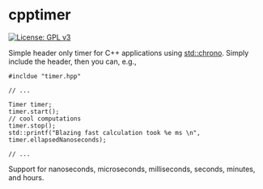 # cpptimer
[![License: GPL v3](https://img.shields.io/badge/License-GPLv3-blue.svg)](https://www.gnu.org/licenses/gpl-3.0)

Simple header only timer for C++ applications using [std::chrono](https://cplusplus.com/reference/chrono/).
Simply include the header, then you can, e.g.,

```
#incldue "timer.hpp"

// ...

Timer timer;
timer.start();
// cool computations
timer.stop();
std::printf("Blazing fast calculation took %e ms \n", timer.ellapsedNanoseconds);

// ...
```

Support for nanoseconds, microseconds, milliseconds, seconds, minutes, and hours.
